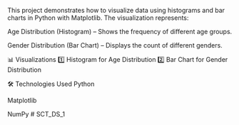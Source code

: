 This project demonstrates how to visualize data using histograms and bar charts in Python with Matplotlib. The visualization represents:

Age Distribution (Histogram) – Shows the frequency of different age groups.

Gender Distribution (Bar Chart) – Displays the count of different genders.

📊 Visualizations
1️⃣ Histogram for Age Distribution
2️⃣ Bar Chart for Gender Distribution

🛠 Technologies Used
Python

Matplotlib

NumPy # SCT_DS_1
